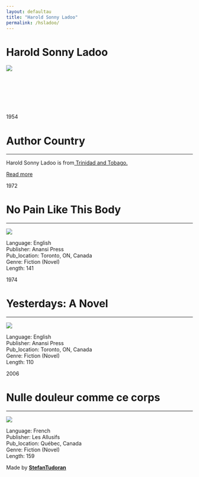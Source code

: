 ```yaml
---
layout: defaultau
title: "Harold Sonny Ladoo"
permalink: /hsladoo/
---
```

<!-- partial:index.partial.html -->
<div class="content">
    <h1>Harold Sonny Ladoo</h1>
    <div class="quote">
        <div><img src="https://repeatingislands.files.wordpress.com/2020/10/screen-shot-2020-10-26-at-4.27.37-pm.png" class="logo"></div>
    </div>
    <div class="timeline">
        <div style="padding-bottom:100px;"></div>
        <div class="block">
            <div class="date right"><p class="right"> 1954 </p></div>
            <div class="dot"></div>
            <div class="left first">
            <div class="author_country">
                <h1>Author Country</h1><hr>
          <div class="aclocation">  <p>Harold Sonny Ladoo is from<a href="{{ site.baseurl }}/3"> Trinidad and Tobago.</a></p></div>
              <div class="acreadmore">  <a href="https://en.wikipedia.org/wiki/Évelyne_Trouillot" target="_blank">Read more</a></div>
            </div>
            </div>
        </div>
        <div class="block">
            <div class="date left"><p class="left">1972</p></div>
            <div class="dot"></div>
            <div class="right">
                <h1>No Pain Like This Body</h1><hr>
                <p><img src="https://m.media-amazon.com/images/I/41orJ5AYeKL.jpg"></p>
                <p>
                Language: English<br/>
                Publisher: Anansi Press<br/>
                Pub_location: Toronto, ON, Canada<br/>
                Genre: Fiction (Novel)<br/>
                Length: 141</p>
            </div>
        </div>
        <div class="block">
            <div class="date right"><p class="right">1974</p></div>
            <div class="dot"></div>
            <div class="left hide">
                <h1>Yesterdays: A Novel</h1><hr>
                <p><img src="https://images-na.ssl-images-amazon.com/images/S/compressed.photo.goodreads.com/books/1504564477i/3174335.jpg"></p>
                <p>Language: English<br/>
                Publisher: Anansi Press<br/>
                Pub_location: Toronto, ON, Canada<br/>
                Genre: Fiction (Novel)<br/>
                Length: 110</p>
            </div>
        </div>
        <div class="block">
            <div class="date left"><p class="left">2006</p></div>
            <div class="dot"></div>
            <div class="right hide">
                <h1>Nulle douleur comme ce corps</h1><hr>
                <p><img src="https://m.media-amazon.com/images/I/41HV81TK05L._SX280_BO1,204,203,200_.jpg"></p>
                <p>Language: French<br/>
                Publisher: Les Allusifs<br/>
                Pub_location: Québec, Canada<br/>
                Genre: Fiction (Novel)<br/>
                Length: 159</p>
            </div>
        </div>
        <div id="footer">
        <p id="copyright">Made by&nbsp;<strong><a href="https://www.linkedin.com/in/nicolae-stefan-tudoran-b02291127/" target="_blank">StefanTudoran</a></strong></p>
    </div>
</div>
<!-- partial -->
  <script src='https://cdnjs.cloudflare.com/ajax/libs/jquery/3.1.1/jquery.min.js'></script><script  src="assets/js/authorscript.js"></script>
